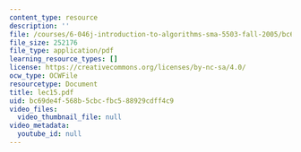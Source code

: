 ```yaml
---
content_type: resource
description: ''
file: /courses/6-046j-introduction-to-algorithms-sma-5503-fall-2005/bc69de4f568b5cbcfbc588929cdff4c9_lec15.pdf
file_size: 252176
file_type: application/pdf
learning_resource_types: []
license: https://creativecommons.org/licenses/by-nc-sa/4.0/
ocw_type: OCWFile
resourcetype: Document
title: lec15.pdf
uid: bc69de4f-568b-5cbc-fbc5-88929cdff4c9
video_files:
  video_thumbnail_file: null
video_metadata:
  youtube_id: null
---
```

